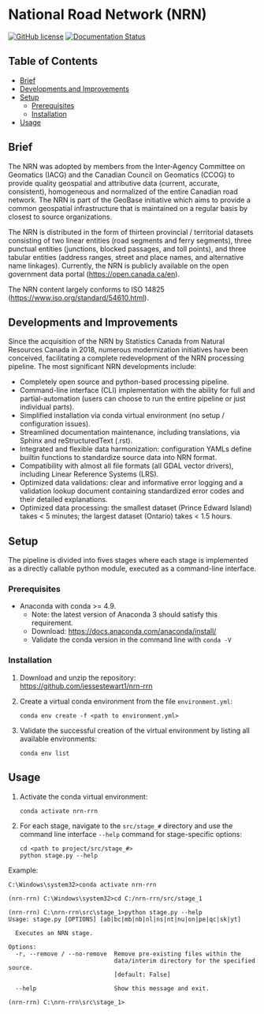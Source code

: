 # National Road Network (NRN)
[![GitHub license](https://img.shields.io/github/license/jessestewart1/nrn-rrn)](https://github.com/jessestewart1/nrn-rrn/blob/master/LICENSE.md)
[![Documentation Status](https://readthedocs.org/projects/nrn-rrn-docs/badge/?version=latest;style=flat)](https://nrn-rrn-docs.readthedocs.io/en/latest/?badge=latest)

## Table of Contents

- [Brief](#brief)
- [Developments and Improvements](#developments-and-Improvements)
- [Setup](#setup)
  * [Prerequisites](#prerequisites)
  * [Installation](#installation)
- [Usage](#usage)

## Brief

The NRN was adopted by members from the Inter-Agency Committee on Geomatics (IACG) and the Canadian Council on Geomatics
(CCOG) to provide quality geospatial and attributive data (current, accurate, consistent), homogeneous and normalized of
the entire Canadian road network. The NRN is part of the GeoBase initiative which aims to provide a common
geospatial infrastructure that is maintained on a regular basis by closest to source organizations.

The NRN is distributed in the form of thirteen provincial / territorial datasets consisting of two linear entities
(road segments and ferry segments), three punctual entities (junctions, blocked passages, and toll points), and three
tabular entities (address ranges, street and place names, and alternative name linkages). Currently, the NRN is publicly
available on the open government data portal (https://open.canada.ca/en).

The NRN content largely conforms to ISO 14825 (https://www.iso.org/standard/54610.html).

## Developments and Improvements

Since the acquisition of the NRN by Statistics Canada from Natural Resources Canada in 2018, numerous modernization 
initiatives have been conceived, facilitating a complete redevelopment of the NRN processing pipeline. The most 
significant NRN developments include:
- Completely open source and python-based processing pipeline.
- Command-line interface (CLI) implementation with the ability for full and partial-automation (users can choose to run 
the entire pipeline or just individual parts).
- Simplified installation via conda virtual environment (no setup / configuration issues).
- Streamlined documentation maintenance, including translations, via Sphinx and reStructuredText (.rst).
- Integrated and flexible data harmonization: configuration YAMLs define builtin functions to standardize source data 
into NRN format.
- Compatibility with almost all file formats (all GDAL vector drivers), including Linear Reference Systems (LRS).
- Optimized data validations: clear and informative error logging and a validation lookup document containing 
standardized error codes and their detailed explanations.
- Optimized data processing: the smallest dataset (Prince Edward Island) takes < 5 minutes; the largest dataset 
(Ontario) takes < 1.5 hours.

## Setup

The pipeline is divided into fives stages where each stage is implemented as a directly callable python module, executed 
as a command-line interface.

### Prerequisites

- Anaconda with conda >= 4.9.
  - Note: the latest version of Anaconda 3 should satisfy this requirement.
  - Download: https://docs.anaconda.com/anaconda/install/
  - Validate the conda version in the command line with `conda -V`

### Installation

1. Download and unzip the repository: https://github.com/jessestewart1/nrn-rrn

2. Create a virtual conda environment from the file `environment.yml`:

   `conda env create -f <path to environment.yml>`

3. Validate the successful creation of the virtual environment by listing all available environments:

   `conda env list`

## Usage

1. Activate the conda virtual environment:

   `conda activate nrn-rrn`

2. For each stage, navigate to the `src/stage_#` directory and use the command line interface `--help` command for 
stage-specific options:

   ```
   cd <path to project/src/stage_#>
   python stage.py --help
   ```

Example:

  ```
  C:\Windows\system32>conda activate nrn-rrn
  
  (nrn-rrn) C:\Windows\system32>cd C:/nrn-rrn/src/stage_1
  
  (nrn-rrn) C:\nrn-rrn\src\stage_1>python stage.py --help
  Usage: stage.py [OPTIONS] [ab|bc|mb|nb|nl|ns|nt|nu|on|pe|qc|sk|yt]
  
    Executes an NRN stage.
  
  Options:
    -r, --remove / --no-remove  Remove pre-existing files within the
                                data/interim directory for the specified source.
                                [default: False]
  
    --help                      Show this message and exit.
  
  (nrn-rrn) C:\nrn-rrn\src\stage_1>
  ```
